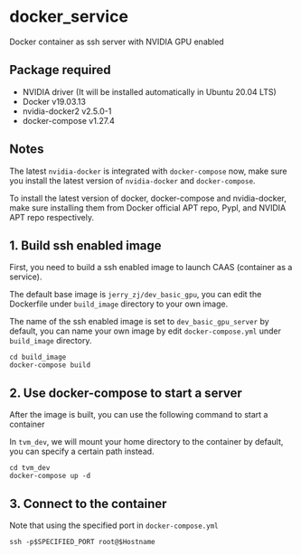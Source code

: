 # docker_service

Docker container as ssh server with NVIDIA GPU enabled

## Package required

* NVIDIA driver (It will be installed automatically in Ubuntu 20.04 LTS)
* Docker v19.03.13
* nvidia-docker2 v2.5.0-1
* docker-compose v1.27.4

## Notes

The latest ``nvidia-docker`` is integrated with ``docker-compose`` now, make sure you install the latest version of ``nvidia-docker`` and ``docker-compose``.

To install the latest version of docker, docker-compose and nvidia-docker, make sure installing them from Docker official APT repo, Pypl, and NVIDIA APT repo respectively.

## 1. Build ssh enabled image

First, you need to build a ssh enabled image to launch CAAS (container as a service).

The default base image is ``jerry_zj/dev_basic_gpu``, you can edit the Dockerfile under 
``build_image`` directory to your own image.

The name of the ssh enabled image is set to ``dev_basic_gpu_server`` by default, you can name your own image by edit ``docker-compose.yml`` under ``build_image`` directory.

```shell
cd build_image
docker-compose build
```

## 2. Use docker-compose to start a server

After the image is built, you can use the following command to start a container

In ``tvm_dev``, we will mount your home directory to the container by default, you can specify a certain path instead.

```shell
cd tvm_dev
docker-compose up -d
```

## 3. Connect to the container

Note that using the specified port in ``docker-compose.yml``

```shell
ssh -p$SPECIFIED_PORT root@$Hostname
```
